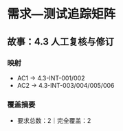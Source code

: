 # 需求—测试追踪矩阵

## 故事：4.3 人工复核与修订

### 映射

- AC1 → 4.3-INT-001/002
- AC2 → 4.3-INT-003/004/005/006

### 覆盖摘要

- 要求总数：2｜完全覆盖：2

